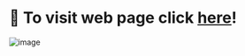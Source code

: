 # 📌 To visit web page click [here](https://sitenoticiashtmlcss.netlify.app)! 

![image](https://github.com/Iuryppedrosa/frontend-css-html/assets/89420889/13796af5-1b55-4309-a81c-85006bf79d31)
